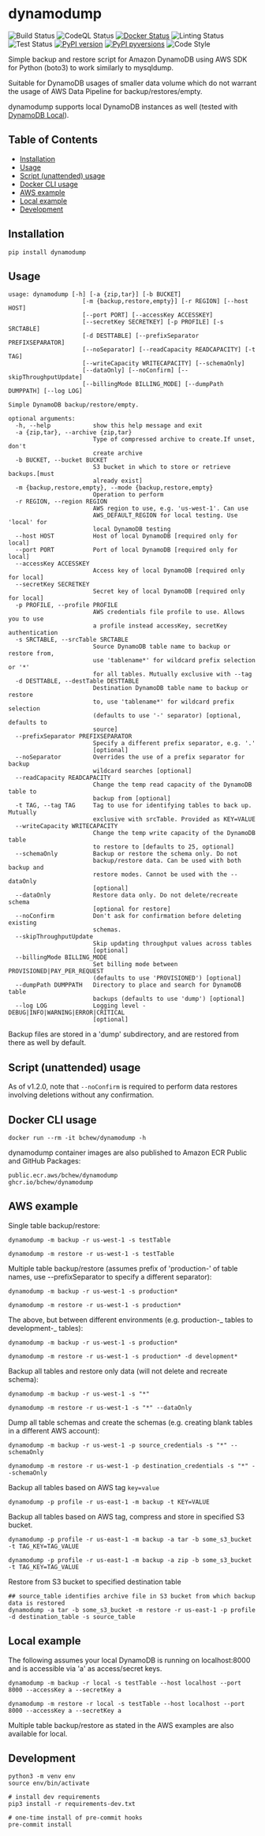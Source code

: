 # dynamodump

![Build Status](https://github.com/bchew/dynamodump/actions/workflows/build.yml/badge.svg)
![CodeQL Status](https://github.com/bchew/dynamodump/actions/workflows/codeql-analysis.yml/badge.svg)
[![Docker Status](https://github.com/bchew/dynamodump/actions/workflows/docker.yml/badge.svg)](https://hub.docker.com/r/bchew/dynamodump)
![Linting Status](https://github.com/bchew/dynamodump/actions/workflows/linting.yml/badge.svg)
![Test Status](https://github.com/bchew/dynamodump/actions/workflows/test.yml/badge.svg)
[![PyPI version](https://img.shields.io/pypi/v/dynamodump)](https://pypi.org/project/dynamodump)
[![PyPI pyversions](https://img.shields.io/pypi/pyversions/dynamodump.svg)](https://pypi.org/project/dynamodump)
![Code Style](https://img.shields.io/badge/code%20style-black-black)

Simple backup and restore script for Amazon DynamoDB using AWS SDK for Python (boto3) to work similarly to mysqldump.

Suitable for DynamoDB usages of smaller data volume which do not warrant the usage of AWS Data Pipeline for backup/restores/empty.

dynamodump supports local DynamoDB instances as well (tested with [DynamoDB Local](https://docs.aws.amazon.com/amazondynamodb/latest/developerguide/DynamoDBLocal.html)).


## Table of Contents

- [Installation](#installation)
- [Usage](#usage)
- [Script (unattended) usage](#script-unattended-usage)
- [Docker CLI usage](#docker-cli-usage)
- [AWS example](#aws-example)
- [Local example](#local-example)
- [Development](#development)

## Installation

```
pip install dynamodump
```

## Usage

```
usage: dynamodump [-h] [-a {zip,tar}] [-b BUCKET]
                     [-m {backup,restore,empty}] [-r REGION] [--host HOST]
                     [--port PORT] [--accessKey ACCESSKEY]
                     [--secretKey SECRETKEY] [-p PROFILE] [-s SRCTABLE]
                     [-d DESTTABLE] [--prefixSeparator PREFIXSEPARATOR]
                     [--noSeparator] [--readCapacity READCAPACITY] [-t TAG]
                     [--writeCapacity WRITECAPACITY] [--schemaOnly]
                     [--dataOnly] [--noConfirm] [--skipThroughputUpdate]
                     [--billingMode BILLING_MODE] [--dumpPath DUMPPATH] [--log LOG]

Simple DynamoDB backup/restore/empty.

optional arguments:
  -h, --help            show this help message and exit
  -a {zip,tar}, --archive {zip,tar}
                        Type of compressed archive to create.If unset, don't
                        create archive
  -b BUCKET, --bucket BUCKET
                        S3 bucket in which to store or retrieve backups.[must
                        already exist]
  -m {backup,restore,empty}, --mode {backup,restore,empty}
                        Operation to perform
  -r REGION, --region REGION
                        AWS region to use, e.g. 'us-west-1'. Can use
                        AWS_DEFAULT_REGION for local testing. Use 'local' for
                        local DynamoDB testing
  --host HOST           Host of local DynamoDB [required only for local]
  --port PORT           Port of local DynamoDB [required only for local]
  --accessKey ACCESSKEY
                        Access key of local DynamoDB [required only for local]
  --secretKey SECRETKEY
                        Secret key of local DynamoDB [required only for local]
  -p PROFILE, --profile PROFILE
                        AWS credentials file profile to use. Allows you to use
                        a profile instead accessKey, secretKey authentication
  -s SRCTABLE, --srcTable SRCTABLE
                        Source DynamoDB table name to backup or restore from,
                        use 'tablename*' for wildcard prefix selection or '*'
                        for all tables. Mutually exclusive with --tag
  -d DESTTABLE, --destTable DESTTABLE
                        Destination DynamoDB table name to backup or restore
                        to, use 'tablename*' for wildcard prefix selection
                        (defaults to use '-' separator) [optional, defaults to
                        source]
  --prefixSeparator PREFIXSEPARATOR
                        Specify a different prefix separator, e.g. '.'
                        [optional]
  --noSeparator         Overrides the use of a prefix separator for backup
                        wildcard searches [optional]
  --readCapacity READCAPACITY
                        Change the temp read capacity of the DynamoDB table to
                        backup from [optional]
  -t TAG, --tag TAG     Tag to use for identifying tables to back up. Mutually
                        exclusive with srcTable. Provided as KEY=VALUE
  --writeCapacity WRITECAPACITY
                        Change the temp write capacity of the DynamoDB table
                        to restore to [defaults to 25, optional]
  --schemaOnly          Backup or restore the schema only. Do not
                        backup/restore data. Can be used with both backup and
                        restore modes. Cannot be used with the --dataOnly
                        [optional]
  --dataOnly            Restore data only. Do not delete/recreate schema
                        [optional for restore]
  --noConfirm           Don't ask for confirmation before deleting existing
                        schemas.
  --skipThroughputUpdate
                        Skip updating throughput values across tables
                        [optional]
  --billingMode BILLING_MODE
                        Set billing mode between PROVISIONED|PAY_PER_REQUEST
                        (defaults to use 'PROVISIONED') [optional]
  --dumpPath DUMPPATH   Directory to place and search for DynamoDB table
                        backups (defaults to use 'dump') [optional]
  --log LOG             Logging level - DEBUG|INFO|WARNING|ERROR|CRITICAL
                        [optional]
```

Backup files are stored in a 'dump' subdirectory, and are restored from there as well by default.

## Script (unattended) usage

As of v1.2.0, note that `--noConfirm` is required to perform data restores involving deletions without any confirmation.

## Docker CLI usage

```
docker run --rm -it bchew/dynamodump -h
```

dynamodump container images are also published to Amazon ECR Public and GitHub Packages:

```
public.ecr.aws/bchew/dynamodump
ghcr.io/bchew/dynamodump
```

## AWS example

Single table backup/restore:

```
dynamodump -m backup -r us-west-1 -s testTable

dynamodump -m restore -r us-west-1 -s testTable
```

Multiple table backup/restore (assumes prefix of 'production-' of table names, use --prefixSeparator to specify a
different separator):

```
dynamodump -m backup -r us-west-1 -s production*

dynamodump -m restore -r us-west-1 -s production*
```

The above, but between different environments (e.g. production-_ tables to development-_ tables):

```
dynamodump -m backup -r us-west-1 -s production*

dynamodump -m restore -r us-west-1 -s production* -d development*
```

Backup all tables and restore only data (will not delete and recreate schema):

```
dynamodump -m backup -r us-west-1 -s "*"

dynamodump -m restore -r us-west-1 -s "*" --dataOnly
```

Dump all table schemas and create the schemas (e.g. creating blank tables in a different AWS account):

```
dynamodump -m backup -r us-west-1 -p source_credentials -s "*" --schemaOnly

dynamodump -m restore -r us-west-1 -p destination_credentials -s "*" --schemaOnly
```

Backup all tables based on AWS tag `key=value`

```
dynamodump -p profile -r us-east-1 -m backup -t KEY=VALUE
```

Backup all tables based on AWS tag, compress and store in specified S3 bucket.

```
dynamodump -p profile -r us-east-1 -m backup -a tar -b some_s3_bucket -t TAG_KEY=TAG_VALUE

dynamodump -p profile -r us-east-1 -m backup -a zip -b some_s3_bucket -t TAG_KEY=TAG_VALUE
```

Restore from S3 bucket to specified destination table

```
## source_table identifies archive file in S3 bucket from which backup data is restored
dynamodump -a tar -b some_s3_bucket -m restore -r us-east-1 -p profile -d destination_table -s source_table
```

## Local example

The following assumes your local DynamoDB is running on localhost:8000 and is accessible via 'a' as access/secret keys.

```
dynamodump -m backup -r local -s testTable --host localhost --port 8000 --accessKey a --secretKey a

dynamodump -m restore -r local -s testTable --host localhost --port 8000 --accessKey a --secretKey a
```

Multiple table backup/restore as stated in the AWS examples are also available for local.

## Development

```
python3 -m venv env
source env/bin/activate

# install dev requirements
pip3 install -r requirements-dev.txt

# one-time install of pre-commit hooks
pre-commit install
```
